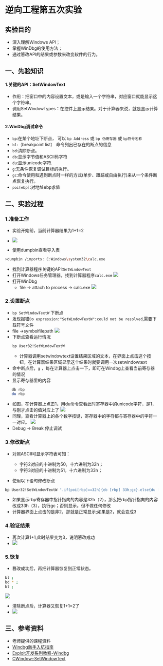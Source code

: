 # 逆向工程第五次实验
## 实验目的
- 深入理解Windows API；
- 掌握WinDbg的使用方法；
- 通过篡改API的结果或参数来改变软件的行为。
## 一、先验知识
#### 1.关键的API：SetWindowText
- 作用：把窗口中的内容设置文本，或是输入一个字符串，对应窗口就能显示这个字符串。
- 调用SetWindowTypes：在控件上显示结果。对于计算器来说，就是显示计算结果。
#### 2.WinDbg调试命令
- `bp`:在某个地址下断点， 可以 `bp Address` 或 `bp 伪寄存器` 或 `bp符号名称`
- `bl`:（breakpoint list） 命令列出已存在的断点的信息
- `bd`:清除断点。
- `db`:显示字节值和ASCII码字符
- `du`:显示unicode字符.
- `g`:无条件恢复调试目标的执行。
- `gc`:命令使用和遇到断点时一样的方式(单步、跟踪或自由执行)来从一个条件断点恢复执行。
- `poi[ebp]`:对地址ebp求值
## 二、实验过程
### 1.准备工作
- 实验开始前，当前计算器结果为1+1=2
- ![](./img/2.gif)

- 使用dumpbin查看导入表
```bash
>dumpbin /imports: C:Windows\system32\calc.exe
```
- 找到计算器程序关键的API:`SetWindowText`
- 打开Windows任务管理器，找到计算器程序`calc.exe`
![](img/calc.png)
- 打开WinDbg
  - file -> attach to process -> calc.exe
![](./img/attach_to.png)
### 2.设置断点
  - `bp SetWindowTextW` 下断点
 - 发现报错`Do expression:"SetWindowTextW":could not be resolved`,需要下载符号文件
- file ->symbolfilepath
    ![](./img/symbol-file-path.png)
- 下断点查看运行情况
   ```bash
   bp User32!SetWindowTextW
   ```
   - 计算器调用setwindowtext设置结果区域的文本，在界面上点击这个按钮，在计算器结果区域显示这个结果时就要调用一次setwindowtext
- 命中断点后，`g` ，每在计算器上点击一下，即可在Windbg上查看当前寄存器的情况
- 显示寄存器里的内容
```bash
   db rbp 
   du rbp 
```
- 如图，在计算器上点击1，用du命令查看此时寄存器中的unicode字符，是1，与刚才点击的值对应上了
![](./img/dbdu.png)
- 同理，查看计算器上的各个数字按键，寄存器中的字符都与寄存器中的字符一一对应。
![](./img/du.gif)
- Debug -> Break 停止调试
### 3.修改断点
- 对照ASCII可显示字符表可知：
  - 字符2对应的十进制为50，十六进制为32h；
  - 字符3对应的十进制为51，十六进制为33h；

- 使用以下语句修改断点
```bash
bp User32!SetWindowTextW ".if(poi[rbp]==32h){eb [rbp] 33h;gc}.else{du [rbp];gc}"
```
  - 如果显示rbp寄存器中指针指向的内容是32h（2），那么把rbp指针指向的内容改成33h（3），执行gc；否则显示，但不做任何修改
  - 计算器界面上点击的是非2，那就是正常显示;如果是2，就会变成3

### 4.验证结果
- 再次计算1+1,此时结果变为3，说明篡改成功
- ![](./img/3.gif)

### 5.恢复
- 篡改成功后，再把计算器恢复到正常状态。
```bash
bl ; 
bd * ;
bl ;
```
![](./img/clear.png)
- 清除断点后，计算器又恢复1+1=2了
- ![](./img/clear.gif)

## 三、参考资料
- 老师提供的课程资料
- [Windbg新手入坑指南](https://www.52pojie.cn/thread-924116-1-1.html)
- [Exploit开发系列教程-Windbg](https://mp.weixin.qq.com/s/unsespeky1P9GokjyA2bjA)
- [CWindow::SetWindowText](https://docs.microsoft.com/en-us/previous-versions/wfaxc8w5(v=vs.140)?redirectedfrom=MSDN)
